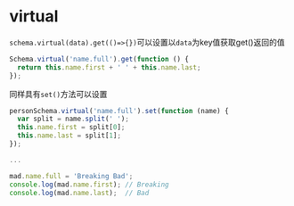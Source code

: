 # virtual

`schema.virtual(data).get(()=>{})`可以设置以`data`为key值获取get()返回的值

```javascript
Schema.virtual('name.full').get(function () {
  return this.name.first + ' ' + this.name.last;
});
```

同样具有`set()`方法可以设置

```javascript
personSchema.virtual('name.full').set(function (name) {
  var split = name.split(' ');
  this.name.first = split[0];
  this.name.last = split[1];
});

...

mad.name.full = 'Breaking Bad';
console.log(mad.name.first); // Breaking
console.log(mad.name.last);  // Bad
```
